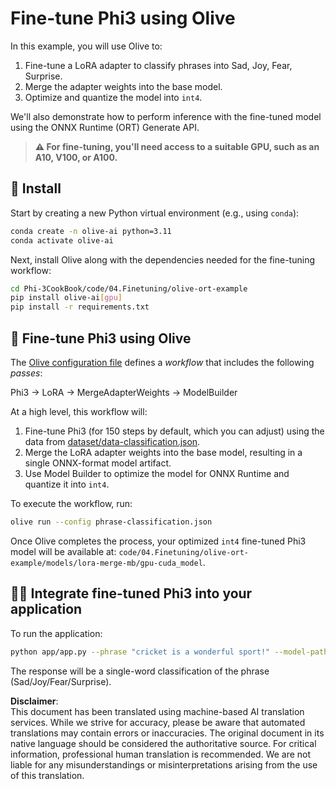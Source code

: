 # Fine-tune Phi3 using Olive

In this example, you will use Olive to:

1. Fine-tune a LoRA adapter to classify phrases into Sad, Joy, Fear, Surprise.
2. Merge the adapter weights into the base model.
3. Optimize and quantize the model into `int4`.

We'll also demonstrate how to perform inference with the fine-tuned model using the ONNX Runtime (ORT) Generate API.

> **⚠️ For fine-tuning, you'll need access to a suitable GPU, such as an A10, V100, or A100.**

## 💾 Install

Start by creating a new Python virtual environment (e.g., using `conda`):

```bash
conda create -n olive-ai python=3.11
conda activate olive-ai
```

Next, install Olive along with the dependencies needed for the fine-tuning workflow:

```bash
cd Phi-3CookBook/code/04.Finetuning/olive-ort-example
pip install olive-ai[gpu]
pip install -r requirements.txt
```

## 🧪 Fine-tune Phi3 using Olive
The [Olive configuration file](../../../../../code/03.Finetuning/olive-ort-example/phrase-classification.json) defines a *workflow* that includes the following *passes*:

Phi3 -> LoRA -> MergeAdapterWeights -> ModelBuilder

At a high level, this workflow will:

1. Fine-tune Phi3 (for 150 steps by default, which you can adjust) using the data from [dataset/data-classification.json](../../../../../code/03.Finetuning/olive-ort-example/dataset/dataset-classification.json).
2. Merge the LoRA adapter weights into the base model, resulting in a single ONNX-format model artifact.
3. Use Model Builder to optimize the model for ONNX Runtime and quantize it into `int4`.

To execute the workflow, run:

```bash
olive run --config phrase-classification.json
```

Once Olive completes the process, your optimized `int4` fine-tuned Phi3 model will be available at: `code/04.Finetuning/olive-ort-example/models/lora-merge-mb/gpu-cuda_model`.

## 🧑‍💻 Integrate fine-tuned Phi3 into your application 

To run the application:

```bash
python app/app.py --phrase "cricket is a wonderful sport!" --model-path models/lora-merge-mb/gpu-cuda_model
```

The response will be a single-word classification of the phrase (Sad/Joy/Fear/Surprise).

**Disclaimer**:  
This document has been translated using machine-based AI translation services. While we strive for accuracy, please be aware that automated translations may contain errors or inaccuracies. The original document in its native language should be considered the authoritative source. For critical information, professional human translation is recommended. We are not liable for any misunderstandings or misinterpretations arising from the use of this translation.